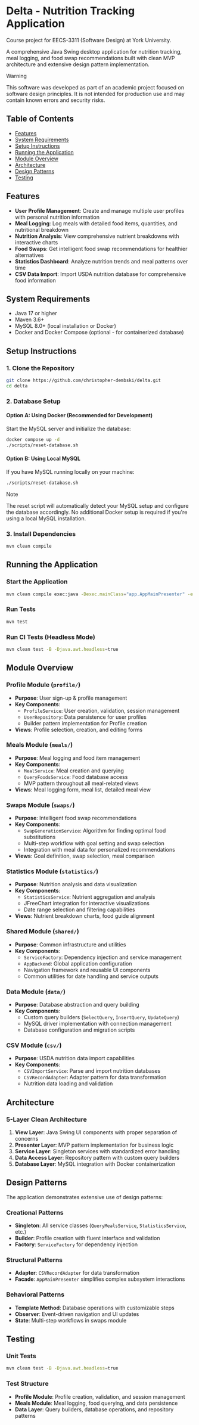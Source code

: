 # Delta - Nutrition Tracking Application
Course project for EECS-3311 (Software Design) at York University.

A comprehensive Java Swing desktop application for nutrition tracking, meal logging, and food swap recommendations built with clean MVP architecture and extensive design pattern implementation.

> [!WARNING]
> This software was developed as part of an academic project focused on software design principles. It is not intended for production use and may contain known errors and security risks.

## Table of Contents
- [Features](#features)
- [System Requirements](#system-requirements)
- [Setup Instructions](#setup-instructions)
- [Running the Application](#running-the-application)
- [Module Overview](#module-overview)
- [Architecture](#architecture)
- [Design Patterns](#design-patterns)
- [Testing](#testing)

## Features
- **User Profile Management**: Create and manage multiple user profiles with personal nutrition information
- **Meal Logging**: Log meals with detailed food items, quantities, and nutritional breakdown
- **Nutrition Analysis**: View comprehensive nutrient breakdowns with interactive charts
- **Food Swaps**: Get intelligent food swap recommendations for healthier alternatives
- **Statistics Dashboard**: Analyze nutrition trends and meal patterns over time
- **CSV Data Import**: Import USDA nutrition database for comprehensive food information

## System Requirements
- Java 17 or higher
- Maven 3.6+
- MySQL 8.0+ (local installation or Docker)
- Docker and Docker Compose (optional - for containerized database)

## Setup Instructions

### 1. Clone the Repository
```bash
git clone https://github.com/christopher-dembski/delta.git
cd delta
```

### 2. Database Setup

#### Option A: Using Docker (Recommended for Development)
Start the MySQL server and initialize the database:
```bash
docker compose up -d
./scripts/reset-database.sh
```

#### Option B: Using Local MySQL
If you have MySQL running locally on your machine:
```bash
./scripts/reset-database.sh
```

> [!NOTE]
> The reset script will automatically detect your MySQL setup and configure the database accordingly. No additional Docker setup is required if you're using a local MySQL installation.

### 3. Install Dependencies
```bash
mvn clean compile
```

## Running the Application

### Start the Application
```bash
mvn clean compile exec:java -Dexec.mainClass="app.AppMainPresenter" -e
```

### Run Tests
```bash
mvn test
```

### Run CI Tests (Headless Mode)
```bash
mvn clean test -B -Djava.awt.headless=true
```

## Module Overview

### Profile Module (`profile/`)
- **Purpose**: User sign-up & profile management
- **Key Components**: 
  - `ProfileService`: User creation, validation, session management
  - `UserRepository`: Data persistence for user profiles
  - Builder pattern implementation for Profile creation
- **Views**: Profile selection, creation, and editing forms

### Meals Module (`meals/`)
- **Purpose**: Meal logging and food item management
- **Key Components**:
  - `MealService`: Meal creation and querying
  - `QueryFoodsService`: Food database access
  - MVP pattern throughout all meal-related views
- **Views**: Meal logging form, meal list, detailed meal view

### Swaps Module (`swaps/`)
- **Purpose**: Intelligent food swap recommendations
- **Key Components**:
  - `SwapGenerationService`: Algorithm for finding optimal food substitutions
  - Multi-step workflow with goal setting and swap selection
  - Integration with meal data for personalized recommendations
- **Views**: Goal definition, swap selection, meal comparison

### Statistics Module (`statistics/`)
- **Purpose**: Nutrition analysis and data visualization
- **Key Components**:
  - `StatisticsService`: Nutrient aggregation and analysis
  - JFreeChart integration for interactive visualizations
  - Date range selection and filtering capabilities
- **Views**: Nutrient breakdown charts, food guide alignment

### Shared Module (`shared/`)
- **Purpose**: Common infrastructure and utilities
- **Key Components**:
  - `ServiceFactory`: Dependency injection and service management
  - `AppBackend`: Global application configuration
  - Navigation framework and reusable UI components
  - Common utilities for date handling and service outputs

### Data Module (`data/`)
- **Purpose**: Database abstraction and query building
- **Key Components**:
  - Custom query builders (`SelectQuery`, `InsertQuery`, `UpdateQuery`)
  - MySQL driver implementation with connection management
  - Database configuration and migration scripts

### CSV Module (`csv/`)
- **Purpose**: USDA nutrition data import capabilities
- **Key Components**:
  - `CSVImportService`: Parse and import nutrition databases
  - `CSVRecordAdapter`: Adapter pattern for data transformation
  - Nutrition data loading and validation

## Architecture

### 5-Layer Clean Architecture
1. **View Layer**: Java Swing UI components with proper separation of concerns
2. **Presenter Layer**: MVP pattern implementation for business logic
3. **Service Layer**: Singleton services with standardized error handling
4. **Data Access Layer**: Repository pattern with custom query builders
5. **Database Layer**: MySQL integration with Docker containerization


## Design Patterns

The application demonstrates extensive use of design patterns:

### Creational Patterns
- **Singleton**: All service classes (`QueryMealsService`, `StatisticsService`, etc.)
- **Builder**: Profile creation with fluent interface and validation
- **Factory**: `ServiceFactory` for dependency injection

### Structural Patterns  
- **Adapter**: `CSVRecordAdapter` for data transformation
- **Facade**: `AppMainPresenter` simplifies complex subsystem interactions

### Behavioral Patterns
- **Template Method**: Database operations with customizable steps
- **Observer**: Event-driven navigation and UI updates
- **State**: Multi-step workflows in swaps module

## Testing

### Unit Tests
```bash
mvn clean test -B -Djava.awt.headless=true
```

### Test Structure
- **Profile Module**: Profile creation, validation, and session management
- **Meals Module**: Meal logging, food querying, and data persistence  
- **Data Layer**: Query builders, database operations, and repository patterns


